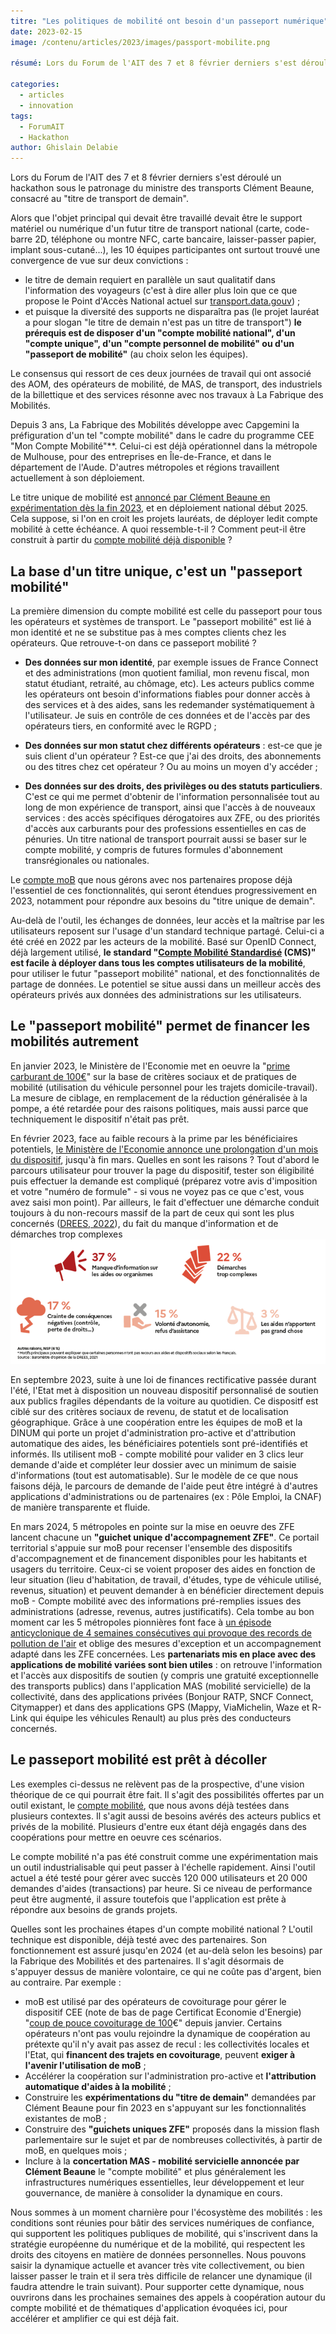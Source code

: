 ```yaml
---
titre: "Les politiques de mobilité ont besoin d'un passeport numérique"
date: 2023-02-15
image: /contenu/articles/2023/images/passport-mobilite.png

résumé: Lors du Forum de l'AIT des 7 et 8 février derniers s'est déroulé un hackathon sous le patronage du ministre des transports Clément Beaune, consacré au "titre de transport de demain". 

categories: 
  - articles
  - innovation
tags: 
  - ForumAIT
  - Hackathon
author: Ghislain Delabie
---
```



Lors du Forum de l'AIT des 7 et 8 février derniers s'est déroulé un hackathon sous le patronage du ministre des transports Clément Beaune, consacré au "titre de transport de demain". 

Alors que l'objet principal qui devait être travaillé devait être le support matériel ou numérique d'un futur titre de transport national (carte, code-barre 2D, téléphone ou montre NFC, carte bancaire, laisser-passer papier, implant sous-cutané...), les 10 équipes participantes ont surtout trouvé une convergence de vue sur deux convictions :
- le titre de demain requiert en parallèle un saut qualitatif dans l'information des voyageurs (c'est à dire aller plus loin que ce que propose le Point d'Accès National actuel sur [transport.data.gouv](https://transport.data.gouv.fr/)) ; 
- et puisque la diversité des supports ne disparaîtra pas (le projet lauréat a pour slogan "le titre de demain n'est pas un titre de transport") **le prérequis est de disposer d'un "compte mobilité national", d'un "compte unique", d'un "compte personnel de mobilité" ou d'un "passeport de mobilité"** (au choix selon les équipes).

Le consensus qui ressort de ces deux journées de travail qui ont associé des AOM, des opérateurs de mobilité, de MAS, de transport, des industriels de la billettique et des services résonne avec nos travaux à La Fabrique des Mobilités. 

Depuis 3 ans, La Fabrique des Mobilités développe avec Capgemini la préfiguration d'un tel "compte mobilité" dans le cadre du programme CEE "Mon Compte Mobilité"**. Celui-ci est déjà opérationnel dans la métropole de Mulhouse, pour des entreprises en Île-de-France, et dans le département de l'Aude. D'autres métropoles et régions travaillent actuellement à son déploiement.

Le titre unique de mobilité est [annoncé par Clément Beaune en expérimentation dès la fin 2023](https://www.20minutes.fr/societe/4022409-20230208-deux-ans-peut-developper-titre-unique-transport-toute-france-annonce-clement-beaune), et en déploiement national début 2025. Cela suppose, si l'on en croit les projets lauréats, de déployer ledit compte mobilité à cette échéance. A quoi ressemble-t-il ? Comment peut-il être construit à partir du [compte mobilité déjà disponible](https://moncomptemobilite.fr/) ?

## La base d'un titre unique, c'est un "passeport mobilité"
La première dimension du compte mobilité est celle du passeport pour tous les opérateurs et systèmes de transport. Le "passeport mobilité" est lié à mon identité et ne se substitue pas à mes comptes clients chez les opérateurs. Que retrouve-t-on dans ce passeport mobilité ?
- **Des données sur mon identité**, par exemple issues de France Connect et des administrations (mon quotient familial, mon revenu fiscal, mon statut étudiant, retraité, au chômage, etc). Les acteurs publics comme les opérateurs ont besoin d'informations fiables pour donner accès à des services et à des aides, sans les redemander systématiquement à l'utilisateur. Je suis en contrôle de ces données et de l'accès par des opérateurs tiers, en conformité avec le RGPD ;

- **Des données sur mon statut chez différents opérateurs** : est-ce que je suis client d'un opérateur ? Est-ce que j'ai des droits, des abonnements ou des titres chez cet opérateur ? Ou au moins un moyen d'y accéder ;

- **Des données sur des droits, des privilèges ou des statuts particuliers**. C'est ce qui me permet d'obtenir de l'information personnalisée tout au long de mon expérience de transport, ainsi que l'accès à de nouveaux services : des accès spécifiques dérogatoires aux ZFE, ou des priorités d'accès aux carburants pour des professions essentielles en cas de pénuries. Un titre national de transport pourrait aussi se baser sur le compte mobilité, y compris de futures formules d'abonnement transrégionales ou nationales.

Le [compte moB](https://moncomptemobilite.fr/) que nous gérons avec nos partenaires propose déjà l'essentiel de ces fonctionnalités, qui seront étendues progressivement en 2023, notamment pour répondre aux besoins du "titre unique de demain". 

Au-delà de l'outil, les échanges de données, leur accès et la maîtrise par les utilisateurs reposent sur l'usage d'un standard technique partagé. Celui-ci a été créé en 2022 par les acteurs de la mobilité. Basé sur OpenID Connect, déjà largement utilisé, **le standard "[Compte Mobilité Standardisé](https://github.com/fabmob/CMS) (CMS)" est facile à déployer dans tous les comptes utilisateurs de la mobilité**, pour utiliser le futur "passeport mobilité" national, et des fonctionnalités de partage de données. Le potentiel se situe aussi dans un meilleur accès des opérateurs privés aux données des administrations sur les utilisateurs.



## Le "passeport mobilité" permet de financer les mobilités autrement
En janvier 2023, le Ministère de l'Economie met en oeuvre la "[prime carburant de 100€](https://www.service-public.fr/particuliers/actualites/A16169)" sur la base de critères sociaux et de pratiques de mobilité (utilisation du véhicule personnel pour les trajets domicile-travail). La mesure de ciblage, en remplacement de la réduction généralisée à la pompe, a été retardée pour des raisons politiques, mais aussi parce que techniquement le dispositif n'était pas prêt.

En février 2023, face au faible recours à la prime par les bénéficiaires potentiels, [le Ministère de l'Economie annonce une prolongation d'un mois du dispositif](https://www.gouvernement.fr/actualite/prolongation-de-lindemnite-carburant-de-100-euros), jusqu'à fin mars. Quelles en sont les raisons ? Tout d'abord le parcours utilisateur pour trouver la page du dispositif, tester son éligibilité puis effectuer la demande est compliqué (préparez votre avis d'imposition et votre "numéro de formule" - si vous ne voyez pas ce que c'est, vous avez saisi mon point). Par ailleurs, le fait d'effectuer une démarche conduit toujours à du non-recours massif de la part de ceux qui sont les plus concernés ([DREES, 2022](https://drees.solidarites-sante.gouv.fr/jeux-de-donnees-communique-de-presse/non-recours-aux-prestations-sociales-le-manque-dinformation-en)), du fait du manque d'information et de démarches trop complexes
![Motifs principaux pouvant expliquer que certaines personnes n'ont pas recours aux aides et dispositifs sociaux](/contenu/articles/2023/images/motifs-non-recours-aides.png "Motifs principaux pouvant expliquer que certaines personnes n'ont pas recours aux aides et dispositifs sociaux")

En septembre 2023, suite à une loi de finances rectificative passée durant l'été, l'Etat met à disposition un nouveau dispositif personnalisé de soutien aux publics fragiles dépendants de la voiture au quotidien. Ce dispositf est ciblé sur des critères sociaux de revenu, de statut et de localisation géographique. Grâce à une coopération entre les équipes de moB et la DINUM qui porte un projet d'administration pro-active et d'attribution automatique des aides, les bénéficiaires potentiels sont pré-identifiés et informés. Ils utilisent moB - compte mobilité pour valider en 3 clics leur demande d'aide et compléter leur dossier avec un minimum de saisie d'informations (tout est automatisable). Sur le modèle de ce que nous faisons déjà, le parcours de demande de l'aide peut être intégré à d'autres applications d'administrations ou de partenaires (ex : Pôle Emploi, la CNAF) de manière transparente et fluide.

En mars 2024, 5 métropoles en pointe sur la mise en oeuvre des ZFE lancent chacune un **"guichet unique d'accompagnement ZFE"**. Ce portail territorial s'appuie sur moB pour recenser l'ensemble des dispositifs d'accompagnement et de financement disponibles pour les habitants et usagers du territoire. Ceux-ci se voient proposer des aides en fonction de leur situation (lieu d'habitation, de travail, d'études, type de véhicule utilisé, revenus, situation) et peuvent demander à en bénéficier directement depuis moB - Compte mobilité avec des informations pré-remplies issues des administrations (adresse, revenus, autres justificatifs). Cela tombe au bon moment car les 5 métropoles pionnières font face à [un épisode anticyclonique de 4 semaines consécutives qui provoque des records de pollution de l'air](https://www.francetvinfo.fr/meteo/particules-fines/qualite-de-l-air-un-episode-de-pollution-aux-particules-fines-touche-une-grande-partie-de-la-france_5658014.html) et oblige des mesures d'exception et un accompagnement adapté dans les ZFE concernées. 
Les **partenariats mis en place avec des applications de mobilité variées sont bien utiles** : on retrouve l'information et l'accès aux dispositifs de soutien (y compris une gratuité exceptionnelle des transports publics) dans l'application MAS (mobilité servicielle) de la collectivité, dans des applications privées (Bonjour RATP, SNCF Connect, Citymapper) et dans des applications GPS (Mappy, ViaMichelin, Waze et R-Link qui équipe les véhicules Renault) au plus près des conducteurs concernés.


## Le passeport mobilité est prêt à décoller
Les exemples ci-dessus ne relèvent pas de la prospective, d'une vision théorique de ce qui pourrait être fait. Il s'agit des possibilités offertes par un outil existant, le [compte mobilité](https://moncomptemobilite.fr/), que nous avons déjà testées dans plusieurs contextes. Il s'agit aussi de besoins avérés des acteurs publics et privés de la mobilité. Plusieurs d'entre eux étant déjà engagés dans des coopérations pour mettre en oeuvre ces scénarios.

Le compte mobilité n'a pas été construit comme une expérimentation mais un outil industrialisable qui peut passer à l'échelle rapidement. Ainsi l'outil actuel a été testé pour gérer avec succès 120 000 utilisateurs et 20 000 demandes d'aides (transactions) par heure. Si ce niveau de performance peut être augmenté, il assure toutefois que l'application est prête à répondre aux besoins de grands projets.

Quelles sont les prochaines étapes d'un compte mobilité national ? L'outil technique est disponible, déjà testé avec des partenaires. Son fonctionnement est assuré jusqu'en 2024 (et au-delà selon les besoins) par la Fabrique des Mobilités et des partenaires. Il s'agit désormais de s'appuyer dessus de manière volontaire, ce qui ne coûte pas d'argent, bien au contraire. Par exemple : 
- moB est utilisé par des opérateurs de covoiturage pour gérer le dispositif CEE (note de bas de page Certificat Economie d'Energie) "[coup de pouce covoiturage de 100](https://www.ecologie.gouv.fr/coup-pouce-covoiturage-longue-distance)€" depuis janvier. Certains opérateurs n'ont pas voulu rejoindre la dynamique de coopération au prétexte qu'il n'y avait pas assez de recul : les collectivités locales et l'Etat, qui **financent des trajets en covoiturage**, peuvent **exiger à l'avenir l'utilisation de moB** ;
- Accélérer la coopération sur l'administration pro-active et **l'attribution automatique d'aides à la mobilité** ;
- Construire les **expérimentations du "titre de demain"** demandées par Clément Beaune pour fin 2023 en s'appuyant sur les fonctionnalités existantes de moB ;
- Construire des **"guichets uniques ZFE"** proposés dans la mission flash parlementaire sur le sujet et par de nombreuses collectivités, à partir de moB, en quelques mois ;
- Inclure à la **concertation MAS - mobilité servicielle annoncée par Clément Beaune** le "compte mobilité" et plus généralement les infrastructures numériques essentielles, leur développement et leur gouvernance, de manière à consolider la dynamique en cours.

Nous sommes à un moment charnière pour l'écosystème des mobilités : les conditions sont réunies pour bâtir des services numériques de confiance, qui supportent les politiques publiques de mobilité, qui s'inscrivent dans la stratégie européenne du numérique et de la mobilité, qui respectent les droits des citoyens en matière de données personnelles. Nous pouvons saisir la dynamique actuelle et avancer très vite collectivement, ou bien laisser passer le train et il sera très difficile de relancer une dynamique (il faudra attendre le train suivant).
Pour supporter cette dynamique, nous ouvrirons dans les prochaines semaines des appels à coopération autour du compte mobilité et de thématiques d'application évoquées ici, pour accélérer et amplifier ce qui est déjà fait.
